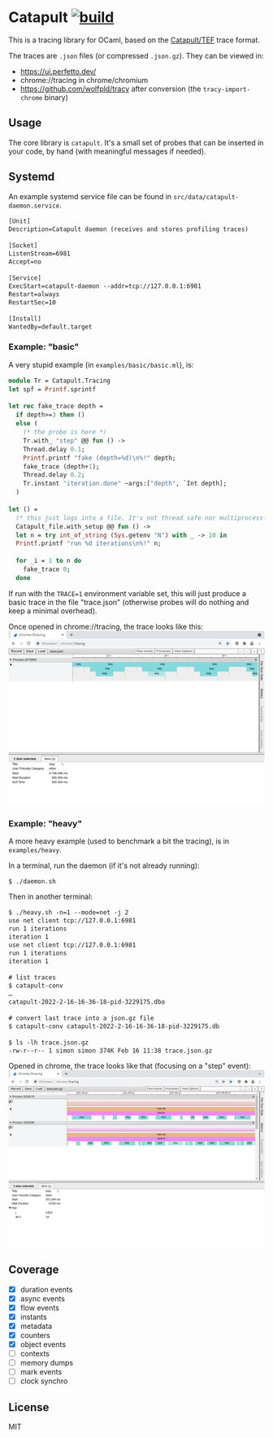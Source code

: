 # Catapult [![build](https://github.com/imandra-ai/catapult/actions/workflows/main.yml/badge.svg)](https://github.com/imandra-ai/catapult/actions/workflows/main.yml)

This is a tracing library for OCaml, based on the
[Catapult/TEF](https://docs.google.com/document/d/1CvAClvFfyA5R-PhYUmn5OOQtYMH4h6I0nSsKchNAySU/)
trace format.


The traces are `.json` files (or compressed `.json.gz`). They can be viewed in:
- https://ui.perfetto.dev/
- chrome://tracing in chrome/chromium
- https://github.com/wolfpld/tracy after conversion (the `tracy-import-chrome` binary)

## Usage

The core library is `catapult`. It's a small set of probes that can be
inserted in your code, by hand (with meaningful messages if needed).

## Systemd

An example systemd service file can be found in `src/data/catapult-daemon.service`.

```systemd
[Unit]
Description=Catapult daemon (receives and stores profiling traces)

[Socket]
ListenStream=6981
Accept=no

[Service]
ExecStart=catapult-daemon --addr=tcp://127.0.0.1:6981
Restart=always
RestartSec=10

[Install]
WantedBy=default.target
```

### Example: "basic"

A very stupid example (in `examples/basic/basic.ml`), is:

```ocaml
module Tr = Catapult.Tracing
let spf = Printf.sprintf

let rec fake_trace depth =
  if depth>=3 then ()
  else (
    (* the probe is here *)
    Tr.with_ "step" @@ fun () ->
    Thread.delay 0.1;
    Printf.printf "fake (depth=%d)\n%!" depth;
    fake_trace (depth+1);
    Thread.delay 0.2;
    Tr.instant "iteration.done" ~args:["depth", `Int depth];
  )

let () =
  (* this just logs into a file. It's not thread safe nor multiprocess-safe. *)
  Catapult_file.with_setup @@ fun () ->
  let n = try int_of_string (Sys.getenv "N") with _ -> 10 in
  Printf.printf "run %d iterations\n%!" n;

  for _i = 1 to n do
    fake_trace 0;
  done
```

If run with the `TRACE=1` environment variable set, this will just produce a
basic trace in the file "trace.json" (otherwise probes will do nothing and keep
a minimal overhead).

Once opened in chrome://tracing, the trace looks like this:
![viewer screenshot](media/viewer1.png)

### Example: "heavy"

A more heavy example (used to benchmark a bit the tracing), is in `examples/heavy`.

In a terminal, run the daemon (if it's not already running):

``` 
$ ./daemon.sh
```

Then in another terminal:

```
$ ./heavy.sh -n=1 --mode=net -j 2
use net client tcp://127.0.0.1:6981
run 1 iterations
iteration 1
use net client tcp://127.0.0.1:6981
run 1 iterations
iteration 1

# list traces
$ catapult-conv
…
catapult-2022-2-16-16-36-18-pid-3229175.dbo

# convert last trace into a json.gz file
$ catapult-conv catapult-2022-2-16-16-36-18-pid-3229175.db

$ ls -lh trace.json.gz 
-rw-r--r-- 1 simon simon 374K Feb 16 11:38 trace.json.gz
```

Opened in chrome, the trace looks like that (focusing on a "step" event):
![viewer screenshot](media/viewer2.png)

## Coverage

- [x] duration events
- [x] async events
- [x] flow events
- [x] instants
- [x] metadata
- [x] counters
- [x] object events
- [ ] contexts
- [ ] memory dumps
- [ ] mark events
- [ ] clock synchro

## License

MIT
